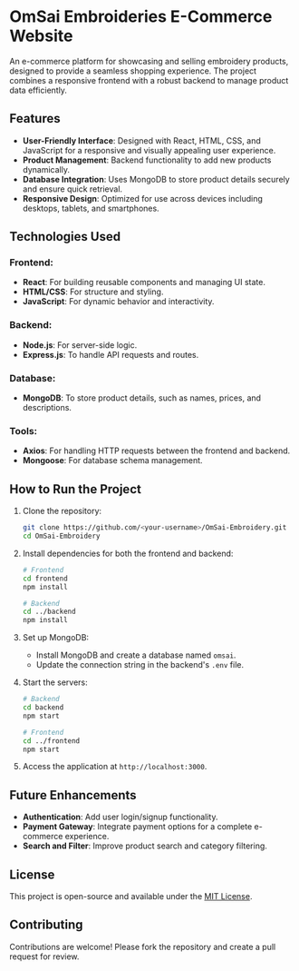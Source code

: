 # OmSai Embroideries E-Commerce Website

An e-commerce platform for showcasing and selling embroidery products, designed to provide a seamless shopping experience. The project combines a responsive frontend with a robust backend to manage product data efficiently.

## Features

- **User-Friendly Interface**: Designed with React, HTML, CSS, and JavaScript for a responsive and visually appealing user experience.
- **Product Management**: Backend functionality to add new products dynamically.
- **Database Integration**: Uses MongoDB to store product details securely and ensure quick retrieval.
- **Responsive Design**: Optimized for use across devices including desktops, tablets, and smartphones.

## Technologies Used

### Frontend:
- **React**: For building reusable components and managing UI state.
- **HTML/CSS**: For structure and styling.
- **JavaScript**: For dynamic behavior and interactivity.

### Backend:
- **Node.js**: For server-side logic.
- **Express.js**: To handle API requests and routes.

### Database:
- **MongoDB**: To store product details, such as names, prices, and descriptions.

### Tools:
- **Axios**: For handling HTTP requests between the frontend and backend.
- **Mongoose**: For database schema management.

## How to Run the Project

1. Clone the repository:
   ```bash
   git clone https://github.com/<your-username>/OmSai-Embroidery.git
   cd OmSai-Embroidery
   ```

2. Install dependencies for both the frontend and backend:
   ```bash
   # Frontend
   cd frontend
   npm install

   # Backend
   cd ../backend
   npm install
   ```

3. Set up MongoDB:
   - Install MongoDB and create a database named `omsai`.
   - Update the connection string in the backend's `.env` file.

4. Start the servers:
   ```bash
   # Backend
   cd backend
   npm start

   # Frontend
   cd ../frontend
   npm start
   ```

5. Access the application at `http://localhost:3000`.

## Future Enhancements

- **Authentication**: Add user login/signup functionality.
- **Payment Gateway**: Integrate payment options for a complete e-commerce experience.
- **Search and Filter**: Improve product search and category filtering.

## License

This project is open-source and available under the [MIT License](LICENSE).

## Contributing

Contributions are welcome! Please fork the repository and create a pull request for review.

